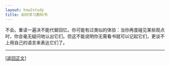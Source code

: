 ```yaml
---
layout: how2study
title: 如何学习教科书
---
```


不会。重读一遍决不能代替回忆。你可能有过类似的体验：当你再度碰见某些观点时，你会毫无疑问地认出它们。但这不能说明你无需看书就可以记起它们，更谈不上用自己的语言来表达它们了。

***

[[返回正文](how2study_2.html#asw30)]
